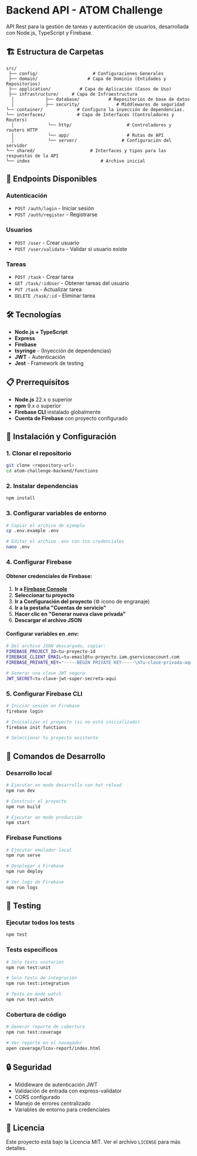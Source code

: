 # Backend API - ATOM Challenge
API Rest para la gestión de tareas y autenticación de usuarios, desarrollada con Node.js, TypeScript y Firebase.

## 🏗️ Estructura de Carpetas

```
src/
 ├── config/                     # Configuraciones Generales
 ├── domain/                   # Capa de Dominio (Entidades y Repositorios)
 ├── application/           # Capa de Aplicación (Casos de Uso)
 ├── infrastructure/     # Capa de Infraestructura
  │            ├── database/           # Repositorios de base de datos
  │            ├── security/              # Middlewares de seguridad
└── container/             # Configura la inyección de dependencias.
└── interfaces/            # Capa de Interfaces (Controladores y Routers)
  │             └── http/                     # Controladores y routers HTTP
  │             └── app/                      # Rutas de API
  │             └── server/                 # Configuración del servidor
└── shared/                     # Interfaces y tipos para las respuestas de la API
└── index                           # Archivo inicial
```

## 🚀 Endpoints Disponibles

### Autenticación
- `POST /auth/login` - Iniciar sesión
- `POST /auth/register` - Registrarse

### Usuarios
- `POST /user` - Crear usuario
- `POST /user/validate` - Validar si usuario existe

### Tareas
- `POST /task` - Crear tarea
- `GET /task/:idUser` - Obtener tareas del usuario
- `PUT /task` - Actualizar tarea
- `DELETE /task/:id` - Eliminar tarea

## 🛠️ Tecnologías

- **Node.js + TypeScript**
- **Express**
- **Firebase**
- **tsyringe** - (Inyección de dependencias)
- **JWT** - Autenticación
- **Jest** - Framework de testing

## 📋 Prerrequisitos

- **Node.js** 22.x o superior
- **npm** 9.x o superior
- **Firebase CLI** instalado globalmente
- **Cuenta de Firebase** con proyecto configurado

## 🔧 Instalación y Configuración

### 1. Clonar el repositorio
```bash
git clone <repository-url>
cd atom-challenge-backend/functions
```

### 2. Instalar dependencias
```bash
npm install
```

### 3. Configurar variables de entorno
```bash
# Copiar el archivo de ejemplo
cp .env.example .env

# Editar el archivo .env con tus credenciales
nano .env
```

### 4. Configurar Firebase

#### Obtener credenciales de Firebase:

1. **Ir a [Firebase Console](https://console.firebase.google.com/)**
2. **Seleccionar tu proyecto**
3. **Ir a Configuración del proyecto** (⚙️ icono de engranaje)
4. **Ir a la pestaña "Cuentas de servicio"**
5. **Hacer clic en "Generar nueva clave privada"**
6. **Descargar el archivo JSON**

#### Configurar variables en .env:
```bash
# Del archivo JSON descargado, copiar:
FIREBASE_PROJECT_ID=tu-proyecto-id
FIREBASE_CLIENT_EMAIL=tu-email@tu-proyecto.iam.gserviceaccount.com
FIREBASE_PRIVATE_KEY="-----BEGIN PRIVATE KEY-----\nTu-clave-privada-aqui\n-----END PRIVATE KEY-----"

# Generar una clave JWT segura
JWT_SECRET=tu-clave-jwt-super-secreta-aqui
```

### 5. Configurar Firebase CLI
```bash
# Iniciar sesión en Firebase
firebase login

# Inicializar el proyecto (si no está inicializado)
firebase init functions

# Seleccionar tu proyecto existente
```

## 🚀 Comandos de Desarrollo

### Desarrollo local
```bash
# Ejecutar en modo desarrollo con hot reload
npm run dev

# Construir el proyecto
npm run build

# Ejecutar en modo producción
npm start
```

### Firebase Functions
```bash
# Ejecutar emulador local
npm run serve

# Desplegar a Firebase
npm run deploy

# Ver logs de Firebase
npm run logs
```

## 🧪 Testing

### Ejecutar todos los tests
```bash
npm test
```

### Tests específicos
```bash
# Solo tests unitarios
npm run test:unit

# Solo tests de integración
npm run test:integration

# Tests en modo watch
npm run test:watch
```

### Cobertura de código
```bash
# Generar reporte de cobertura
npm run test:coverage

# Ver reporte en el navegador
open coverage/lcov-report/index.html
```

## 🔒 Seguridad

- Middleware de autenticación JWT
- Validación de entrada con express-validator
- CORS configurado
- Manejo de errores centralizado
- Variables de entorno para credenciales

## 📄 Licencia

Este proyecto está bajo la Licencia MIT. Ver el archivo `LICENSE` para más detalles.

